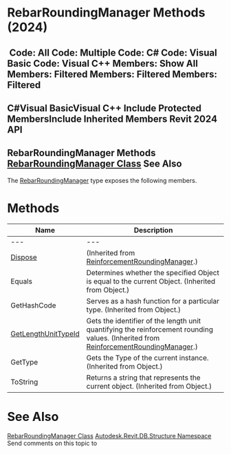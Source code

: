 # RebarRoundingManager Methods (2024)

﻿
 Code: All Code: Multiple Code: C# Code: Visual Basic Code: Visual C++  Members: Show All Members: Filtered Members: Filtered Members: Filtered   
---  
C#Visual BasicVisual C++
Include Protected MembersInclude Inherited Members
Revit 2024 API  
---  
RebarRoundingManager Methods  
[RebarRoundingManager Class](db93e1af-7588-f7f9-b505-490979327dac.md "RebarRoundingManager Class") See Also  
---  
The [RebarRoundingManager](db93e1af-7588-f7f9-b505-490979327dac.md "RebarRoundingManager Class") type exposes the following members.
# Methods
| Name | Description |
| --- | --- |
| --- | --- | --- |
| [Dispose](51ea7332-9713-a8d1-986f-f9b3fc84a44e.md "Dispose Method") | (Inherited from [ReinforcementRoundingManager](35970bc8-fcb2-42f9-fb6f-38ca919e5e2d.md "ReinforcementRoundingManager Class").) |
| Equals | Determines whether the specified Object is equal to the current Object. (Inherited from Object.) |
| GetHashCode | Serves as a hash function for a particular type.  (Inherited from Object.) |
| [GetLengthUnitTypeId](e52e5896-ed08-c01a-c059-2e37ccb3e788.md "GetLengthUnitTypeId Method") | Gets the identifier of the length unit quantifying the reinforcement rounding values.  (Inherited from [ReinforcementRoundingManager](35970bc8-fcb2-42f9-fb6f-38ca919e5e2d.md "ReinforcementRoundingManager Class").) |
| GetType | Gets the Type of the current instance. (Inherited from Object.) |
| ToString | Returns a string that represents the current object. (Inherited from Object.) |

# See Also
[RebarRoundingManager Class](db93e1af-7588-f7f9-b505-490979327dac.md "RebarRoundingManager Class")
[Autodesk.Revit.DB.Structure Namespace](d586b341-f687-9d90-e96d-255806b7d4fc.md "Autodesk.Revit.DB.Structure Namespace")
Send comments on this topic to 
